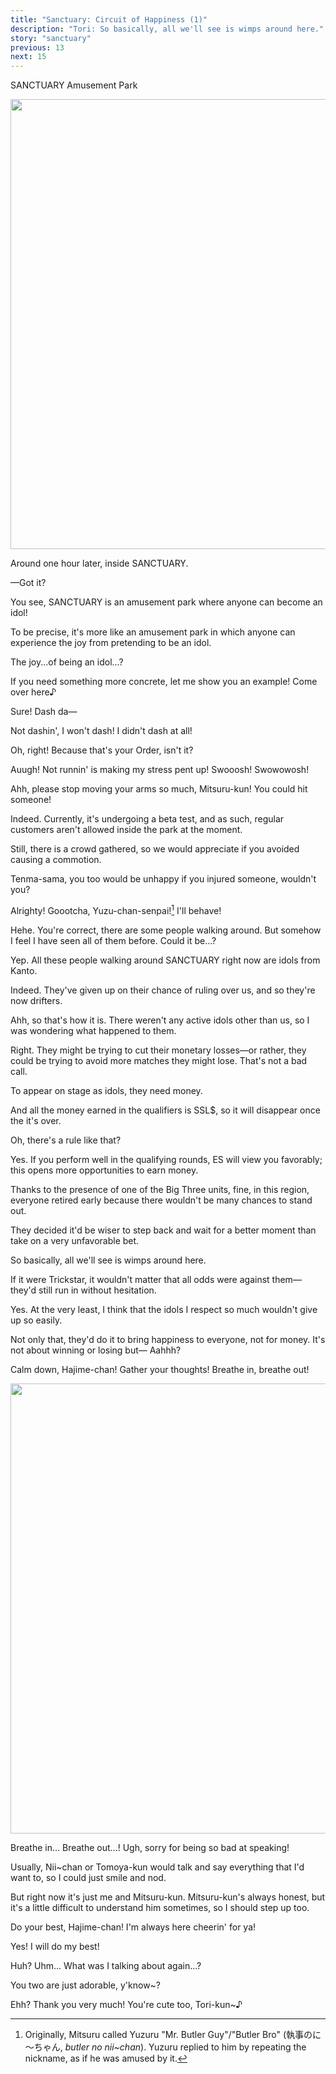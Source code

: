 ```yaml
---
title: "Sanctuary: Circuit of Happiness (1)"
description: "Tori: So basically, all we'll see is wimps around here."
story: "sanctuary"
previous: 13
next: 15
---
```


<Season s="Winter"/>

<Location>SANCTUARY Amusement Park</Location>

<Image src="/img/tl/sanctuary/14/1.jpg" layout="responsive" width="1560" height="720" quality="100" />

<Narration>Around one hour later, inside SANCTUARY.</Narration>

<Bubble character="Tori">

—Got it?

You see, SANCTUARY is an amusement park where anyone can become an idol!

</Bubble>

<Bubble character="Yuzuru">

To be precise, it's more like an amusement park in which anyone can experience the joy from pretending to be an idol.

</Bubble>

<Bubble character="Hajime">

The joy...of being an idol...?

</Bubble>

<Bubble character="Tori">

If you need something more concrete, let me show you an example! Come over here♪

</Bubble>

<Bubble character="Mitsuru">

Sure! Dash da—

Not dashin', I won't dash! I didn't dash at all!

</Bubble>

<Bubble character="Hajime">

Oh, right! Because that's your Order, isn't it?

</Bubble>

<Bubble character="Mitsuru">

Auugh! Not runnin' is making my stress pent up! Swooosh! Swowowosh!

</Bubble>

<Bubble character="Hajime">

Ahh, please stop moving your arms so much, Mitsuru-kun! You could hit someone!

</Bubble>

<Bubble character="Yuzuru">

Indeed. Currently, it's undergoing a beta test, and as such, regular customers aren't allowed inside the park at the moment.

Still, there is a crowd gathered, so we would appreciate if you avoided causing a commotion.

Tenma-sama, you too would be unhappy if you injured someone, wouldn't you?

</Bubble>

<Bubble character="Mitsuru">

Alrighty! Goootcha, Yuzu-chan-senpai![^1] I'll behave!

</Bubble>

<Bubble character="Hajime">

Hehe. You're correct, there are some people walking around. But somehow I feel I have seen all of them before. Could it be...?

</Bubble>

<Bubble character="Tori">

Yep. All these people walking around SANCTUARY right now are idols from Kanto.

</Bubble>

<Bubble character="Yuzuru">

Indeed. They've given up on their chance of ruling over us, and so they're now drifters.

</Bubble>

<Bubble character="Hajime">

Ahh, so that's how it is. There weren't any active idols other than us, so I was wondering what happened to them.

</Bubble>

<Bubble character="Yuzuru">

Right. They might be trying to cut their monetary losses—or rather, they could be trying to avoid more matches they might lose. That's not a bad call.

To appear on stage as idols, they need money.

And all the money earned in the qualifiers is SSL$, so it will disappear once the it's over.

</Bubble>

<Bubble character="Hajime">

Oh, there's a rule like that?

</Bubble>

<Bubble character="Yuzuru">

Yes. If you perform well in the qualifying rounds, ES will view you favorably; this opens more opportunities to earn money.

Thanks to the presence of one of the Big Three units, fine, in this region, everyone retired early because there wouldn't be many chances to stand out.

They decided it'd be wiser to step back and wait for a better moment than take on a very unfavorable bet.

</Bubble>

<Bubble character="Tori">

So basically, all we'll see is wimps around here.

If it were Trickstar, it wouldn't matter that all odds were against them—they'd still run in without hesitation.

</Bubble>

<Bubble character="Hajime">

Yes. At the very least, I think that the idols I respect so much wouldn't give up so easily.

Not only that, they'd do it to bring happiness to everyone, not for money. It's not about winning or losing but— Aahhh?

</Bubble>

<Bubble character="Mitsuru">

Calm down, Hajime-chan! Gather your thoughts! Breathe in, breathe out!

</Bubble>

<Image src="/img/tl/sanctuary/14/2.jpg" layout="responsive" width="1560" height="720" quality="100" />

<Bubble character="Hajime">

Breathe in... Breathe out...! Ugh, sorry for being so bad at speaking!

Usually, Nii\~chan or Tomoya-kun would talk and say everything that I'd want to, so I could just smile and nod.

But right now it's just me and Mitsuru-kun. Mitsuru-kun's always honest, but it's a little difficult to understand him sometimes, so I should step up too.

</Bubble>

<Bubble character="Mitsuru">

Do your best, Hajime-chan! I'm always here cheerin' for ya!

</Bubble>

<Bubble character="Hajime">

Yes! I will do my best!

Huh? Uhm... What was I talking about again...?

</Bubble>

<Bubble character="Tori">

You two are just adorable, y'know~?

</Bubble>

<Bubble character="Hajime">

Ehh? Thank you very much! You're cute too, Tori-kun\~♪

</Bubble>

[^1]: Originally, Mitsuru called Yuzuru "Mr. Butler Guy"/"Butler Bro" (執事のに～ちゃん, _butler no nii~chan_). Yuzuru replied to him by repeating the nickname, as if he was amused by it.

<Credits tl="<a href='https://maonuis.tumblr.com'>Nui</a>" tlc="<a href='https://twitter.com/trystofstarrs'>remi</a>" qc="<a href='https://honeyspades.tumblr.com'>honeyspades</a>" />
